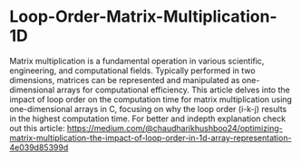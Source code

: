# Loop-Order-Matrix-Multiplication-1D
Matrix multiplication is a fundamental operation in various scientific, engineering, and computational fields. Typically performed in two dimensions, matrices can be represented and manipulated as one-dimensional arrays for computational efficiency. This article delves into the impact of loop order on the computation time for matrix multiplication using one-dimensional arrays in C, focusing on why the loop order (i-k-j) results in the highest computation time.
For better and indepth explanation check out this article:
https://medium.com/@chaudharikhushboo24/optimizing-matrix-multiplication-the-impact-of-loop-order-in-1d-array-representation-4e039d85399d

